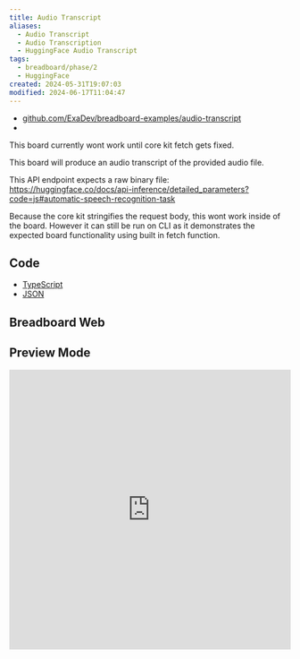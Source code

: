 ```yaml
---
title: Audio Transcript
aliases:
  - Audio Transcript
  - Audio Transcription
  - HuggingFace Audio Transcript
tags:
  - breadboard/phase/2
  - HuggingFace
created: 2024-05-31T19:07:03
modified: 2024-06-17T11:04:47
---
```


- [github.com/ExaDev/breadboard-examples/audio-transcript](https://github.com/ExaDev/breadboard-examples/blob/main/src/examples/audio-transcript)
-

This board currently wont work until core kit fetch gets fixed.

This board will produce an audio transcript of the provided audio file.

This API endpoint expects a raw binary file: <https://huggingface.co/docs/api-inference/detailed_parameters?code=js#automatic-speech-recognition-task>

Because the core kit stringifies the request body, this wont work inside of the board. However it can still be run on CLI as it demonstrates the expected board functionality using built in fetch function.

## Code

- [TypeScript](https://github.com/ExaDev/breadboard-examples/blob/main/src/examples/audio-transcript/index.ts)
- [JSON](https://github.com/ExaDev/breadboard-examples/blob/main/src/examples/audio-transcript/graph.json)

## Breadboard Web

## Preview Mode
<iframe src="https://breadboard-ai.web.app/?board=https://raw.githubusercontent.com/ExaDev/breadboard-examples/main/src/examples/audio-transcript/graph.json&embed" style="width: 100%; height: 500px; border: 0;"></iframe>
